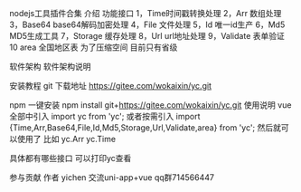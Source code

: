 nodejs工具插件合集
介绍
功能接口 
1，Time时间戳转换处理 
2，Arr 数组处理 
3，Base64 base64解码加密处理 
4，File 文件处理 
5，Id 唯一id生产 
6，Md5 MD5生成工具 
7，Storage 缓存处理 
8，Url url地址处理 
9，Validate 表单验证
10 area 全国地区表 为了压缩空间 目前只有省级

软件架构
软件架构说明

安装教程
git 下载地址 https://gitee.com/wokaixin/yc.git

npm 一键安装
npm install git+https://gitee.com/wokaixin/yc.git
使用说明
vue 全部中引入
import yc from 'yc';
或者按需引入
import {Time,Arr,Base64,File,Id,Md5,Storage,Url,Validate,area} from 'yc';
然后就可以使用了
比如 yc.Arr
yc.Time
 
具体都有哪些接口 可以打印yc查看

参与贡献
作者 yichen
交流uni-app+vue qq群714566447